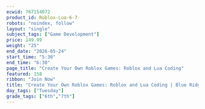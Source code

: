 ```yaml
---
ecwid: 767154072
product_id: Roblox-Lua-6-7
robots: "noindex, follow"
layout: "single"
subject_tags: ["Game Development"]
price: 149.99
weight: "25"
end_date: "2026-05-24"
start_time: "5:30"
end_time: "6:30"
page_title: "Create Your Own Roblox Games: Roblox and Lua Coding"
featured: 158
ribbon: "Join Now"
title: "Create Your Own Roblox Games: Roblox and Lua Coding | Blue Ridge Boost"
day_tags: ["Tuesday"]
grade_tags: ["6th","7th"]
---
```

